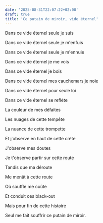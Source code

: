 ```yaml
---
date: '2025-08-31T22:07:22+02:00'
draft: true
title: 'Ce putain de miroir, vide éternel'
---
```

Dans ce vide éternel seule je suis

Dans ce vide éternel seule je m'enfuis

Dans ce vide éternel seule je m'ennuie 

Dans ce vide éternel je me vois

Dans ce vide éternel je bois

Dans ce vide éternel mes cauchemars je noie

Dans ce vide éternel pour seule loi

Dans ce vide éternel se reflète

La couleur de mes défaites

Les nuages de cette tempête

La nuance de cette trompette 

Et j'observe en haut de cette crête 

J'observe mes doutes

Je t'observe partir sur cette route

Tandis que ma déroute

Me menât à cette route

Où souffle me coûte

Et conduit ces black-out

Mais pour fin de cette histoire 

Seul me fait souffrir ce putain de miroir.